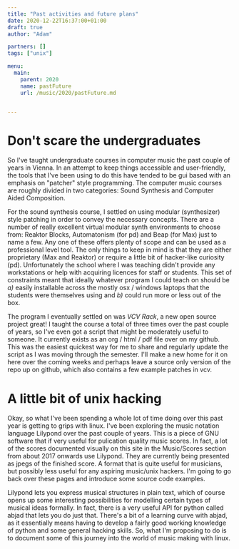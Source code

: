 ```yaml
---
title: "Past activities and future plans"
date: 2020-12-22T16:37:00+01:00
draft: true
author: "Adam"

partners: []
tags: ["unix"]

menu:
  main:
    parent: 2020
    name: pastFuture
    url: /music/2020/pastFuture.md


---
```



# Don't scare the undergraduates

So I've taught undergraduate courses in computer music the past couple of
years in Vienna. In an attempt to keep things accessible and user-friendly,
the tools that I've been using to do this have tended to be gui based with an
emphasis on "patcher" style programming. The computer music courses are roughly
divided in two categories: Sound Synthesis and Computer Aided Composition.

For the sound synthesis course, I settled on using modular (synthesizer) style 
patching in order to convey the necessary concepts. There are a number of
really excellent virtual modular synth environments to choose from: Reaktor
Blocks, Automatonism (for pd) and Beap (for Max) just to name a few. Any one of
these offers plenty of scope and can be used as a professional level tool. The
only things to keep in mind is that they are either proprietary (Max and
Reaktor) or require a little bit of hacker-like curiosity (pd). Unfortunately
the school where I was teaching didn't provide any workstations or help with
acquiring licences for staff or students. This set of constraints meant that
ideally whatever program I could teach on should be *a)* easily installable
across the mostly osx / windows laptops that the students were themselves using 
and *b)* could run more or less out of the box. 

The program I eventually settled on was *VCV Rack*, a new open source project 
great! I taught the course a total of three times over the past couple of
years, so I've even got a script that might be moderately useful to someone.
It currently exists as an org / html / pdf file over on my github. This was the
easiest quickest way for me to share and regularly update the script as I was
moving through the semester. I'll make a new home for it on here over the
coming weeks and perhaps leave a source only version of the repo up on github,
which also contains a few example patches in vcv.   

# A little bit of unix hacking 

Okay, so what I've been spending a whole lot of time doing over this past year
is getting to grips with linux. I've been exploring the music notation language
Lilypond over the past couple of years. This is a piece of GNU software that
if very useful for pulication quality music scores. In fact, a lot of the
scores documented visually on this site in the Music/Scores section from about
2017 onwards use Lilypond. They are currently being presented as jpegs of the
finished score. A format that is quite useful for musicians, but possibly less
useful for any aspiring music/unix hackers. I'm going to go back over these
pages and introduce some source code examples.

Lilypond lets you express musical structures in plain text, which of course
opens up some interesting possibilities for modelling certain types of musical
ideas formally. In fact, there is a very useful API for python called abjad
that lets you do just that. There's a bit of a learning curve with abjad, as it
essentially means having to develop a fairly good working knowledge of python
and some general hacking skills. So, what I'm proposing to do is to document 
some of this journey into the world of music making with linux. 

